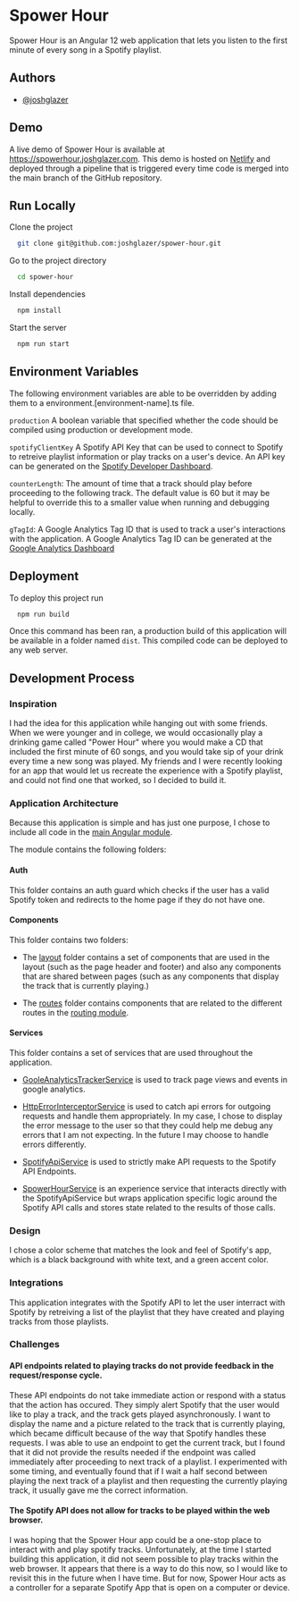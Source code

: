 # Spower Hour

Spower Hour is an Angular 12 web application that lets you listen to the first minute of every song in a Spotify playlist.

## Authors

- [@joshglazer](https://www.github.com/joshglazer)

## Demo

A live demo of Spower Hour is available at https://spowerhour.joshglazer.com. This demo is hosted on [Netlify](https://www.netlify.com/) and deployed through a pipeline that is triggered every time code is merged into the main branch of the GitHub repository.

## Run Locally

Clone the project

```bash
  git clone git@github.com:joshglazer/spower-hour.git
```

Go to the project directory

```bash
  cd spower-hour
```

Install dependencies

```bash
  npm install
```

Start the server

```bash
  npm run start
```

## Environment Variables

The following environment variables are able to be overridden by adding them to a environment.[environment-name].ts file.

`production` A boolean variable that specified whether the code should be compiled using production or development mode.

`spotifyClientKey` A Spotify API Key that can be used to connect to Spotify to retreive playlist information or play tracks on a user's device. An API key can be generated on the [Spotify Developer Dashboard](https://developer.spotify.com/dashboard/).

`counterLength`: The amount of time that a track should play before proceeding to the following track. The default value is 60 but it may be helpful to override this to a smaller value when running and debugging locally.

`gTagId`: A Google Analytics Tag ID that is used to track a user's interactions with the application. A Google Analytics Tag ID can be generated at the [Google Analytics Dashboard](https://analytics.google.com)

## Deployment

To deploy this project run

```bash
  npm run build
```

Once this command has been ran, a production build of this application will be available in a folder named `dist`. This compiled code can be deployed to any web server.

## Development Process

### Inspiration

I had the idea for this application while hanging out with some friends. When we were younger and in college, we would occasionally play a drinking game called "Power Hour" where you would make a CD that included the first minute of 60 songs, and you would take sip of your drink every time a new song was played. My friends and I were recently looking for an app that would let us recreate the experience with a Spotify playlist, and could not find one that worked, so I decided to build it.

### Application Architecture

Because this application is simple and has just one purpose, I chose to include all code in the [main Angular module](src/app/app.module.ts).

The module contains the following folders:

#### Auth

This folder contains an auth guard which checks if the user has a valid Spotify token and redirects to the home page if they do not have one.

#### Components

This folder contains two folders:

- The [layout](src/app/components/layout) folder contains a set of components that are used in the layout (such as the page header and footer) and also any components that are shared between pages (such as any components that display the track that is currently playing.)

- The [routes](src/app/components/routes) folder contains components that are related to the different routes in the [routing module](src/app/app-routing.module.ts).

#### Services

This folder contains a set of services that are used throughout the application.

- [GooleAnalyticsTrackerService](src/app/services/google-analytics-tracker/google-analytics-tracker.service.ts) is used to track page views and events in google analytics.

- [HttpErrorInterceptorService](src/app/services/http-error-interceptor/http-error-interceptor.service.ts) is used to catch api errors for outgoing requests and handle them appropriately. In my case, I chose to display the error message to the user so that they could help me debug any errors that I am not expecting. In the future I may choose to handle errors differently.

- [SpotifyApiService](src/app/services/spotify-api/spotify-api.service.ts) is used to strictly make API requests to the Spotify API Endpoints.

- [SpowerHourService](src/app/services/spotify-api/spotify-api.service.ts) is an experience service that interacts directly with the SpotifyApiService but wraps application specific logic around the Spotify API calls and stores state related to the results of those calls.

### Design

I chose a color scheme that matches the look and feel of Spotify's app, which is a black background with white text, and a green accent color.

### Integrations

This application integrates with the Spotify API to let the user interract with Spotify by retreiving a list of the playlist that they have created and playing tracks from those playlists.

### Challenges

#### API endpoints related to playing tracks do not provide feedback in the request/response cycle.

These API endpoints do not take immediate action or respond with a status that the action has occured. They simply alert Spotify that the user would like to play a track, and the track gets played asynchronously. I want to display the name and a picture related to the track that is currently playing, which became difficult because of the way that Spotify handles these requests. I was able to use an endpoint to get the current track, but I found that it did not provide the results needed if the endpoint was called immediately after proceeding to next track of a playlist. I experimented with some timing, and eventually found that if I wait a half second between playing the next track of a playlist and then requesting the currently playing track, it usually gave me the correct information.

#### The Spotify API does not allow for tracks to be played within the web browser.

I was hoping that the Spower Hour app could be a one-stop place to interact with and play spotify tracks. Unfortunately, at the time I started building this application, it did not seem possible to play tracks within the web browser. It appears that there is a way to do this now, so I would like to revisit this in the future when I have time. But for now, Spower Hour acts as a controller for a separate Spotify App that is open on a computer or device.
